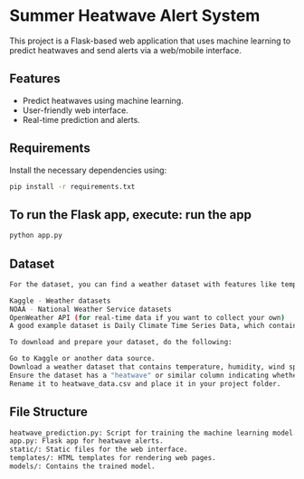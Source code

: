 # Summer Heatwave Alert System

This project is a Flask-based web application that uses machine learning to predict heatwaves and send alerts via a web/mobile interface.

## Features
- Predict heatwaves using machine learning.
- User-friendly web interface.
- Real-time prediction and alerts.

## Requirements
Install the necessary dependencies using:

```bash
pip install -r requirements.txt
```
## To run the Flask app, execute: run the app

```bash
python app.py
```
## Dataset

```bash
For the dataset, you can find a weather dataset with features like temperature, humidity, wind speed, and possibly heatwave information from platforms such as:

Kaggle - Weather datasets
NOAA - National Weather Service datasets
OpenWeather API (for real-time data if you want to collect your own)
A good example dataset is Daily Climate Time Series Data, which contains weather variables and can be adapted for heatwave prediction.

To download and prepare your dataset, do the following:

Go to Kaggle or another data source.
Download a weather dataset that contains temperature, humidity, wind speed, and any other relevant features.
Ensure the dataset has a "heatwave" or similar column indicating whether a heatwave occurred (binary: 0 for no heatwave, 1 for heatwave).
Rename it to heatwave_data.csv and place it in your project folder.
```
## File Structure
```bash
heatwave_prediction.py: Script for training the machine learning model.
app.py: Flask app for heatwave alerts.
static/: Static files for the web interface.
templates/: HTML templates for rendering web pages.
models/: Contains the trained model.
```
